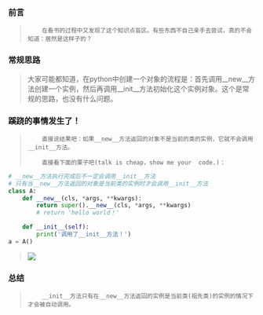 
<BlogInfo id="1251" title="python中__init__真的会在__new__完成后执行吗？" author="白日梦想猿" pv=0 read_times=0 pre_cost_time=30 category="《流畅的python》" tag_list="['笔记']" create_time="2022.07.15 14:48:46.107470" update_time="2022.09.03 10:16:24" />

### 前言

>         在看书的过程中又发现了这个知识点盲区。有些东西不自己亲手去尝试，真的不会知道：居然是这样子的？

### 常规思路

>
> 大家可能都知道，在python中创建一个对象的流程是：首先调用__new__方法创建一个实例，然后再调用__init__方法初始化这个实例对象。这个是常规的思路，也没有什么问题。

### 蹊跷的事情发生了！

>         直接说结果吧：如果__new__方法返回的对象不是当前的类的实例，它就不会调用__init__方法。
>
>         直接看下面的栗子吧(talk is cheap，show me your  code.)：
>

```python
# __new__方法执行完成后不一定会调用__init__方法
# 只有当__new__方法返回的对象是当前类的实例时才会调用__init__方法
class A:
    def __new__(cls, *args, **kwargs):
        return super().__new__(cls, *args, **kwargs)
        # return 'hello world！'

    def __init__(self):
        print('调用了__init__方法！')
a = A()
```

>
> ![](https://img-blog.csdnimg.cn/219a8f245c4544e58fae72ef2da89d3c.png)
>
>  

### 总结

>         __init__方法只有在__new__方法返回的实例是当前类(祖先类)的实例的情况下才会被自动调用。


